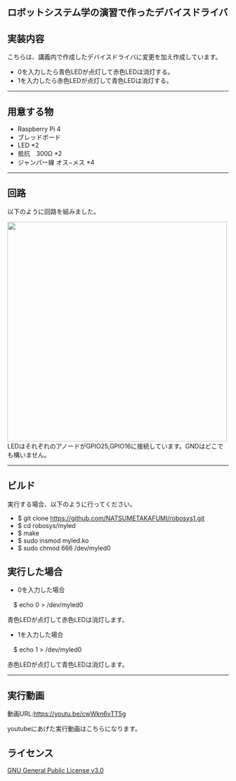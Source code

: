 ## ロボットシステム学の演習で作ったデバイスドライバ

## 実装内容
こちらは、講義内で作成したデバイスドライバに変更を加え作成しています。
* 0を入力したら青色LEDが点灯して赤色LEDは消灯する。
* 1を入力したら赤色LEDが点灯して青色LEDは消灯する。

---

## 用意する物
* Raspberry Pi 4 
* ブレッドボード
* LED *2
* 抵抗　300Ω *2
* ジャンパー線 オス−メス *4
---
## 回路
以下のように回路を組みました。

<img src=https://github.com/NATSUMETAKAFUMI/robosys1/blob/main/IMG_0203%5B1%5D.JPG width=500px/>
LEDはそれぞれのアノードがGPIO25,GPIO16に接続しています。GNDはどこでも構いません。

---

## ビルド
実行する場合、以下のように行ってください。

* $ git clone https://github.com/NATSUMETAKAFUMI/robosys1.git  
* $ cd robosys/myled  
* $ make  
* $ sudo insmod myled.ko  
* $ sudo chmod 666 /dev/myled0  

## 実行した場合
* 0を入力した場合

　$ echo 0 > /dev/myled0  

 青色LEDが点灯して赤色LEDは消灯します。

* 1を入力した場合

　$ echo 1 > /dev/myled0

赤色LEDが点灯して青色LEDは消灯します。

---
## 実行動画

動画URL:https://youtu.be/cwWkn6vTT5g

youtubeにあげた実行動画はこちらになります。

## ライセンス
[GNU General Public License v3.0](https://github.com/NATSUMETAKAFUMI/robosys1/blob/main/COPYING)
